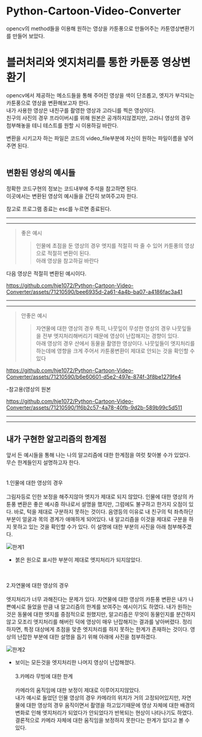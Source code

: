 # Python-Cartoon-Video-Converter
opencv의 method들을 이용해 원하는 영상을 카툰풍으로 만들어주는 카툰영상변환기를 만들어 보았다.

블러처리와 엣지처리를 통한 카툰풍 영상변환기
============================
opencv에서 제공하는 메소드들을 통해 주어진 영상을 색이 단조롭고, 엣지가 부각되는 카툰풍으로 영상을 변환해보고자 한다. <br/> 
내가 사용한 영상은 내친구를 촬영한 영상과 고라니를 찍은 영상이다. <br/> 
친구의 사진의 경우 프라이버시를 위해 원본은 공개하지않겠지만, 고라니 영상의 경우 첨부해놓을 테니 테스트를 원할 시 이용하길 바란다.<br/> 

변환을 시키고자 하는 파일은 코드의 video_file부분에 자신이 원하는 파일이름을 넣어주면 된다.<br/> 
<br/> 


변환된 영상의 예시들
--------------------------
정확한 코드구현의 정보는 코드내부에 주석을 참고하면 된다. <br/>
이곳에서는 변환된 영상의 예시들을 간단히 보여주고자 한다. <br/>

  참고로 프로그램 종료는 esc를 누르면 종료된다. 
* * *
* * *
>좋은 예시
>  >   인물에 초점을 둔 영상의 경우 엣지를 적절히 따 줄 수 있어 카툰풍의 영상으로 적절히 변환이 된다. <br/>
>  >  아래 영상을 참고하길 바란다<br/>


다음 영상은 적절히 변환된 예시이다. <br/>




https://github.com/hje1072/Python-Cartoon-Video-Converter/assets/71210590/bee6935d-2a61-4a4b-ba07-a4186fac3a41


* * *
* * *
>안좋은 예시
>  >  자연물에 대한 영상의 경우 특히, 나뭇잎이 무성한 영상의 경우 나뭇잎들을 전부 엣지처리해버리기 때문에 영상이 난잡해지는 경향이 있다.<br/>
>  > 아래 영상의 경우 산에서 동물을 촬영한 영상이다. 나뭇잎들이 엣지처리를 하는데에 영향을 크게 주어서 카툰풍변환이 제대로 안되는 것을 확인할 수 있다<br/>



https://github.com/hje1072/Python-Cartoon-Video-Converter/assets/71210590/b6e60601-d5e2-497e-874f-3f8be1279fe4

-참고용(영상의 원본


https://github.com/hje1072/Python-Cartoon-Video-Converter/assets/71210590/1f6b2c57-4a78-40fb-9d2b-589b99c5d511




* * *
* * *
내가 구현한 알고리즘의 한계점
--------------------------
 앞서 든 예시들을 통해 나는 나의 알고리즘에 대한 한계점을 여럿 찾아볼 수가 있었다. 무슨 한계들인지 설명하고자 한다.<br/><br/><br/>
1.인물에 대한 영상의 경우<br/><br/>
       그림자등로 인한 보정을 해주지않아 엣지가 제대로 되지 않았다. 인물에 대한 영상의 카툰풍 변환은 좋은 예시중 하나로서 설명을 했지만, 그럼에도 불구하고 한가지 오점이 있다. 바로, 턱을 제대로 구분하지 못하는 것이다. 음영등의 이유로 내 친구의 턱 좌측하단부분이 얼굴과 목의 경계가 애매하게 되어있다. 내 알고리즘을 이것을 제대로 구분을 하지 못하고 있는 것을 확인할 수가 있다. 이 설명에 대한 부분의 사진을 아래 첨부해주겠다.<br/>
 
![한계1](https://github.com/hje1072/Python-Cartoon-Video-Converter/assets/71210590/8c892cf4-4ac0-4bf4-a2f9-b6e7e33f86b1)
<br/>
- 붉은 원으로 표시한 부분이 제대로 엣지처리가 되지않았다.

<br/><br/>
2.자연물에 대한 영상의 경우<br/><br/>
       엣지처리가 너무 과해진다는 문제가 있다. 자연물에 대한 영상의 카툰풍 변환은 내가 나쁜예시로 들었을 만큼 내 알고리즘의 한계를 보여주는 예시이기도 하였다. 내가 원하는 것은 동물에 대한 엣지를 중점적으로 원했지만, 알고리즘은 무엇이 동물인지를 분간하지않고 모조리 엣지처리를 해버린 덕에 영상이 매우 난잡해지는 결과를 낳아버렸다. 정리하자면, 특정 대상에게 초점을 맞춘 엣지처리를 하지 못하는 한계가 존재하는 것이다. 영상의 난잡한 부분에 대한 설명을 돕기 위해 아래에 사진을 첨부하겠다.<br/>

 
![한계2](https://github.com/hje1072/Python-Cartoon-Video-Converter/assets/71210590/1ed1c0c7-4921-40b4-8211-cf6671a27180)
<br/>
- 보이는 모든것을 엣지처리한 나머지 영상이 난잡해졌다. 
<br/><br/>
3.카메라 무빙에 대한 한계<br/><br/>
       카메라의 움직임에 대한 보정이 제대로 이루어지지않았다. <br/> 내가 예시로 들었던 인물 영상의 경우 카메라의 위치가 거의 고정되어있지만, 자연물에 대한 영상의 경우 움직이면서 촬영을 하고있기때문에 영상 자체에 대한 배경의 변화로 인해 엣지처리가 되었다가 안되었다가 반복되는 현상이 나타나기도 하였다. 결론적으로 카메라 자체에 대한 움직임을 보정하지 못한다는 한계가 있다고 볼 수 있다.



 


